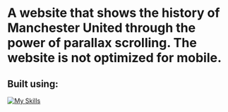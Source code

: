# A website that shows the history of Manchester United through the power of parallax scrolling. The website is not optimized for mobile.

## Built using: 
[![My Skills](https://skillicons.dev/icons?i=html,css,js,vercel&perline=4)](https://skillicons.dev)

###
